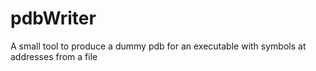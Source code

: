 # pdbWriter
A small tool to produce a dummy pdb for an executable with symbols at addresses from a file
